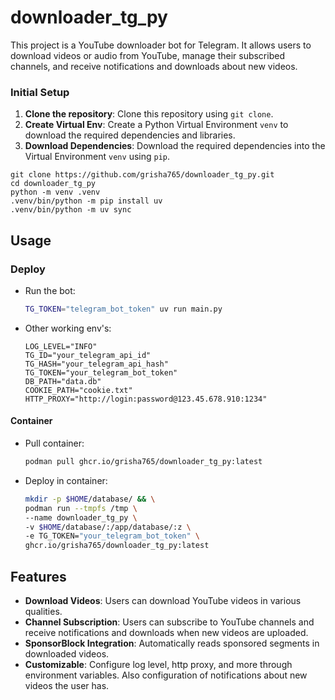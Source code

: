 # downloader_tg_py

This project is a YouTube downloader bot for Telegram. It allows users to download videos or audio from YouTube, manage their subscribed channels, and receive notifications and downloads about new videos.

### Initial Setup

1. **Clone the repository**: Clone this repository using `git clone`.
2. **Create Virtual Env**: Create a Python Virtual Environment `venv` to download the required dependencies and libraries.
3. **Download Dependencies**: Download the required dependencies into the Virtual Environment `venv` using `pip`.

```shell
git clone https://github.com/grisha765/downloader_tg_py.git
cd downloader_tg_py
python -m venv .venv
.venv/bin/python -m pip install uv
.venv/bin/python -m uv sync
```

## Usage

### Deploy

- Run the bot:
    ```bash
    TG_TOKEN="telegram_bot_token" uv run main.py
    ```

- Other working env's:
    ```env
    LOG_LEVEL="INFO"
    TG_ID="your_telegram_api_id"
    TG_HASH="your_telegram_api_hash"
    TG_TOKEN="your_telegram_bot_token"
    DB_PATH="data.db"
    COOKIE_PATH="cookie.txt"
    HTTP_PROXY="http://login:password@123.45.678.910:1234"
    ```

#### Container

- Pull container:
    ```bash
    podman pull ghcr.io/grisha765/downloader_tg_py:latest
    ```

- Deploy in container:
    ```bash
    mkdir -p $HOME/database/ && \
    podman run --tmpfs /tmp \
    --name downloader_tg_py \
    -v $HOME/database/:/app/database/:z \
    -e TG_TOKEN="your_telegram_bot_token" \
    ghcr.io/grisha765/downloader_tg_py:latest
    ```
## Features

- **Download Videos**:
  Users can download YouTube videos in various qualities.
- **Channel Subscription**:
  Users can subscribe to YouTube channels and receive notifications and downloads when new videos are uploaded.
- **SponsorBlock Integration**:
  Automatically reads sponsored segments in downloaded videos.
- **Customizable**:
  Configure log level, http proxy, and more through environment variables. Also configuration of notifications about new videos the user has.

